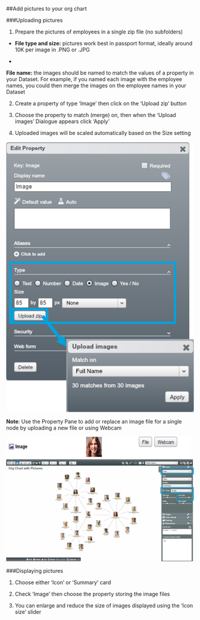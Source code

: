 ##Add pictures to your org chart

###Uploading pictures

1. Prepare the pictures of employees in a single zip file (no subfolders)

  *   **File type and size:** pictures work best in passport format, ideally around 10K per image in .PNG or .JPG

  * 
  **File name:** the images should be named to match the values of a property in your Dataset. For example, if you named each image with the employee names, you could then merge the images on the employee names in your Dataset

2. Create a property of type ‘Image’ then click on the ‘Upload zip’ button

3. Choose the property to match (merge) on, then when the ‘Upload images’ Dialogue appears click ‘Apply’ 

4. Uploaded images will be scaled automatically based on the Size setting

![](3I-003.addpics.png)

**Note**: Use the Property Pane to add or replace an image file for a single node by uploading a new file or using Webcam

![](3I-004.addpicsproperty.png)
![](3-031.orgchartpics2.png)

###Displaying pictures

1. Choose either ‘Icon’ or ‘Summary’ card

2. Check ‘Image’ then choose the property storing the image files 

3. You can enlarge and reduce the size of images displayed using the ‘Icon size’ slider

